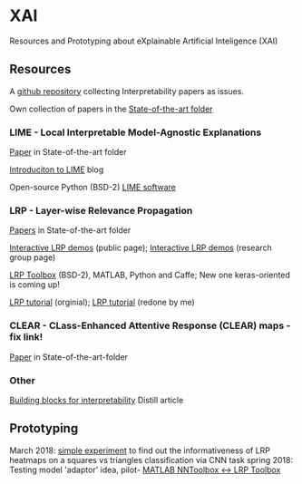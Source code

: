 # XAI
Resources and Prototyping about eXplainable Artificial Inteligence (XAI)

## Resources

A [github repository](https://github.com/dais-ita/interpretability-papers) collecting Interpretability papers as issues.

Own collection of papers in the [State-of-the-art folder](https://github.com/NLeSC/XAI/tree/master/State-of-the-art)

### LIME - Local Interpretable Model-Agnostic Explanations
[Paper](https://github.com/NLeSC/XAI/tree/master/State-of-the-art/LIME) in State-of-the-art folder

[Introduciton to LIME](https://www.oreilly.com/learning/introduction-to-local-interpretable-model-agnostic-explanations-lime) blog

Open-source Python (BSD-2) [LIME software](https://github.com/marcotcr/lime)

### LRP - Layer-wise Relevance Propagation
[Papers](https://github.com/NLeSC/XAI/tree/master/State-of-the-art/LRP) in State-of-the-art folder

[Interactive LRP demos](http://www.heatmapping.org/) (public page);
[Interactive LRP demos](https://lrpserver.hhi.fraunhofer.de/Demos) (research group page)

[LRP Toolbox](https://github.com/sebastian-lapuschkin/lrp_toolbox) (BSD-2), MATLAB, Python and Caffe;
New one keras-oriented is coming up!

[LRP tutorial](http://www.heatmapping.org/tutorial/) (orginial);
[LRP tutorial](https://github.com/NLeSC/XAI/tree/master/Software/Python/LRP%20Tutorial) (redone by me)

### CLEAR - CLass-Enhanced Attentive Response (CLEAR) maps - fix link!
[Paper](https://github.com/NLeSC/XAI/tree/master/State-of-the-art/CLEAR) in State-of-the-art-folder

### Other
[Building blocks for interpretability](https://distill.pub/2018/building-blocks/) Distill article

## Prototyping 
March 2018: [simple experiment](https://github.com/NLeSC/XAI/tree/master/Software/MATLAB/SimpleLRPExperiment) to find out the informativeness of LRP heatmaps on a squares vs triangles classification via CNN task
spring 2018: Testing model 'adaptor' idea, pilot- [MATLAB NNToolbox <-> LRP Toolbox](https://github.com/NLeSC/XAI/tree/master/Software/MATLAB/NN2LRPToolboxMNISTDemo)
